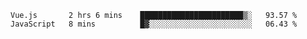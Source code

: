 <!--START_SECTION:waka-->

```text
Vue.js       2 hrs 6 mins    ███████████████████████▒░   93.57 %
JavaScript   8 mins          █▓░░░░░░░░░░░░░░░░░░░░░░░   06.43 %
```

<!--END_SECTION:waka-->

